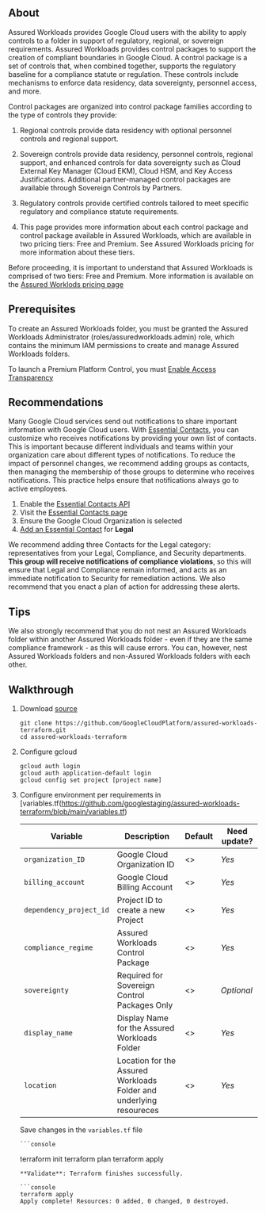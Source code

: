 
## About

Assured Workloads provides Google Cloud users with the ability to apply controls to a folder in support of regulatory, regional, or sovereign requirements.
Assured Workloads provides control packages to support the creation of compliant boundaries in Google Cloud. A control package is a set of controls that, when combined together, supports the regulatory baseline for a compliance statute or regulation. These controls include mechanisms to enforce data residency, data sovereignty, personnel access, and more.

Control packages are organized into control package families according to the type of controls they provide:

1. Regional controls provide data residency with optional personnel controls and regional support.

2. Sovereign controls provide data residency, personnel controls, regional support, and enhanced controls for data sovereignty such as Cloud External Key Manager (Cloud EKM), Cloud HSM, and Key Access Justifications. Additional partner-managed control packages are available through Sovereign Controls by Partners.

3. Regulatory controls provide certified controls tailored to meet specific regulatory and compliance statute requirements.

4. This page provides more information about each control package and control package available in Assured Workloads, which are available in two pricing tiers: Free and Premium. See Assured Workloads pricing for more information about these tiers.

Before proceeding, it is important to understand that Assured Workloads is comprised of two tiers: Free and Premium. More information is available on the [Assured Worklods pricing page](https://cloud.google.com/assured-workloads/pricing)  

## Prerequisites

To create an Assured Workloads folder, you must be granted the Assured Workloads Administrator (roles/assuredworkloads.admin) role, which contains the minimum IAM permissions to create and manage Assured Workloads folders.

To launch a Premium Platform Control, you must [Enable Access Transparency](https://cloud.google.com/cloud-provider-access-management/access-transparency/docs/enable)

## Recommendations

Many Google Cloud services send out notifications to share important information with Google Cloud users. With [Essential Contacts](https://cloud.google.com/resource-manager/docs/managing-notification-contacts), you can customize who receives notifications by providing your own list of contacts. This is important because different individuals and teams within your organization care about different types of notifications. To reduce the impact of personnel changes, we recommend adding groups as contacts, then managing the membership of those groups to determine who receives notifications. This practice helps ensure that notifications always go to active employees.

1. Enable the [Essential Contacts API](https://console.cloud.google.com/flows/enableapi?apiid=essentialcontacts.googleapis.com&_ga=2.178924196.1685767107.1678727190-215554569.1678472440)
2. Visit the [Essential Contacts page](https://console.cloud.google.com/iam-admin/essential-contacts?_ga=2.217834006.1685767107.1678727190-215554569.1678472440)
3. Ensure the Google Cloud Organization is selected
5. [Add an Essential Contact](https://cloud.google.com/resource-manager/docs/managing-notification-contacts#add) for **Legal**

We recommend adding three Contacts for the Legal category: representatives from your Legal, Compliance, and Security departments. **This group will receive notifications of compliance violations**, so this will ensure that Legal and Compliance remain informed, and acts as an immediate notification to Security for remediation actions. We also recommend that you enact a plan of action for addressing these alerts.

## Tips

We also strongly recommend that you do not nest an Assured Workloads folder within another Assured Workloads folder - even if they are the same compliance framework - as this will cause errors. You can, however, nest Assured Workloads folders and non-Assured Workloads folders with each other.


## Walkthrough

1. Download [source](https://github.com/GoogleCloudPlatform/assured-workloads-terraform.git)

    ```console
    git clone https://github.com/GoogleCloudPlatform/assured-workloads-terraform.git
    cd assured-workloads-terraform
    ```

2. Configure gcloud

    ```console
    gcloud auth login
    gcloud auth application-default login
    gcloud config set project [project name]
    ```

3. Configure environment per requirements in [variables.tf(https://github.com/googlestaging/assured-workloads-terraform/blob/main/variables.tf)

    | Variable | Description | Default | Need update? |
    |---|---|---|---|
    | `organization_ID` | Google Cloud Organization ID | <> | *Yes* |
    | `billing_account` | Google Cloud Billing Account | <> | *Yes* |
    | `dependency_project_id` | Project ID to create a new Project | <> | *Yes* |
    | `compliance_regime` | Assured Workloads Control Package | <> | *Yes* |
    | `sovereignty` | Required for Sovereign Control Packages Only | <> | *Optional* |
    | `display_name` | Display Name for the Assured Workloads Folder | <> | *Yes* |
    | `location` | Location for the Assured Workloads Folder and underlying resoureces | <> | *Yes* |


    Save changes in the `variables.tf` file

       ```console
    terraform init
    terraform plan
    terraform apply
    ```
    **Validate**: Terraform finishes successfully.

    ```console
    terraform apply
    Apply complete! Resources: 0 added, 0 changed, 0 destroyed.
    ```
